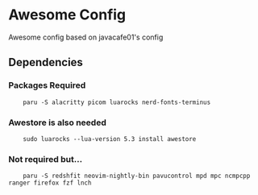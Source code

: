 # Awesome Config
Awesome config based on javacafe01's config


## Dependencies

### Packages Required

```
    paru -S alacritty picom luarocks nerd-fonts-terminus
```

### Awestore is also needed

```
    sudo luarocks --lua-version 5.3 install awestore
```

### Not required but...
```
    paru -S redshfit neovim-nightly-bin pavucontrol mpd mpc ncmpcpp ranger firefox fzf lnch
```
